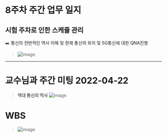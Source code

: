 # 8주차 주간 업무 일지 
## 시험 주차로 인한 스케쥴 관리
✒️ 통신의 전반적인 역사 이해 및 현재 통신의 위치 및 5G통신에 대한 QNA진행  
> ![image](https://user-images.githubusercontent.com/45085563/170327780-c11c9634-96df-412b-b5b0-bb292e856228.png)

-----


# 교수님과 주간 미팅 2022-04-22
>  **역대 통신의 역사**
>![image](https://user-images.githubusercontent.com/45085563/170327675-05a33c82-ea65-4c9b-9eaa-cccc92055c2e.png)

# WBS
> ![image](https://user-images.githubusercontent.com/63450024/170595351-9fb60b0b-3fd3-4fb2-b589-ba3fe53e0958.png)
